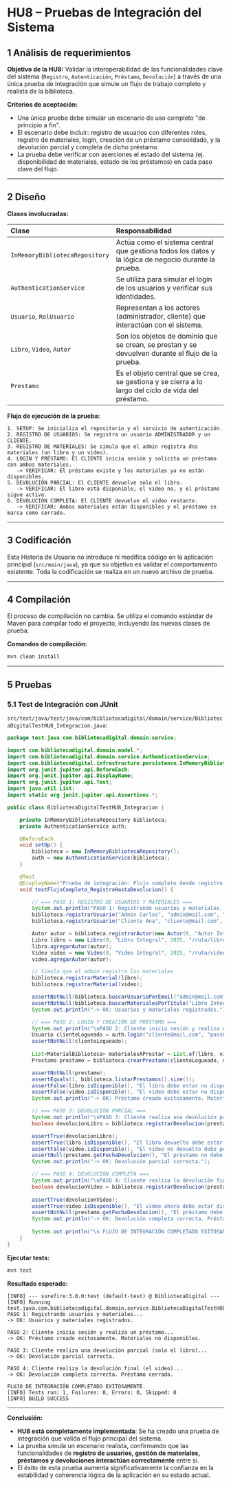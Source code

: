 # **HU8 – Pruebas de Integración del Sistema**

## 1 Análisis de requerimientos

**Objetivo de la HU8:**
Validar la interoperabilidad de las funcionalidades clave del sistema (`Registro`, `Autenticación`, `Préstamo`, `Devolución`) a través de una única prueba de integración que simule un flujo de trabajo completo y realista de la biblioteca.

**Criterios de aceptación:**

  * Una única prueba debe simular un escenario de uso completo "de principio a fin".
  * El escenario debe incluir: registro de usuarios con diferentes roles, registro de materiales, login, creación de un préstamo consolidado, y la devolución parcial y completa de dicho préstamo.
  * La prueba debe verificar con aserciones el estado del sistema (ej. disponibilidad de materiales, estado de los préstamos) en cada paso clave del flujo.

-----

## 2 Diseño

**Clases involucradas:**

| Clase | Responsabilidad |
| :--- | :--- |
| `InMemoryBibliotecaRepository` | Actúa como el sistema central que gestiona todos los datos y la lógica de negocio durante la prueba. |
| `AuthenticationService` | Se utiliza para simular el login de los usuarios y verificar sus identidades. |
| `Usuario`, `RolUsuario` | Representan a los actores (administrador, cliente) que interactúan con el sistema. |
| `Libro`, `Video`, `Autor` | Son los objetos de dominio que se crean, se prestan y se devuelven durante el flujo de la prueba. |
| `Prestamo` | Es el objeto central que se crea, se gestiona y se cierra a lo largo del ciclo de vida del préstamo. |

**Flujo de ejecución de la prueba:**

```
1. SETUP: Se inicializa el repositorio y el servicio de autenticación.
2. REGISTRO DE USUARIOS: Se registra un usuario ADMINISTRADOR y un CLIENTE.
3. REGISTRO DE MATERIALES: Se simula que el admin registra dos materiales (un libro y un video).
4. LOGIN Y PRÉSTAMO: El CLIENTE inicia sesión y solicita un préstamo con ambos materiales.
   -> VERIFICAR: El préstamo existe y los materiales ya no están disponibles.
5. DEVOLUCIÓN PARCIAL: El CLIENTE devuelve solo el libro.
   -> VERIFICAR: El libro está disponible, el video no, y el préstamo sigue activo.
6. DEVOLUCIÓN COMPLETA: El CLIENTE devuelve el video restante.
   -> VERIFICAR: Ambos materiales están disponibles y el préstamo se marca como cerrado.
```

-----

## 3 Codificación

Esta Historia de Usuario no introduce ni modifica código en la aplicación principal (`src/main/java`), ya que su objetivo es validar el comportamiento existente. Toda la codificación se realiza en un nuevo archivo de prueba.

-----

## 4 Compilación

El proceso de compilación no cambia. Se utiliza el comando estándar de Maven para compilar todo el proyecto, incluyendo las nuevas clases de prueba.

**Comandos de compilación:**

```bash
mvn clean install
```

-----

## 5 Pruebas

### **5.1 Test de Integración con JUnit**

`src/test/java/test/java/com/bibliotecadigital/domain/service/BibliotecaDigitalTestHU8_Integracion.java`:

```java
package test.java.com.bibliotecadigital.domain.service;

import com.bibliotecadigital.domain.model.*;
import com.bibliotecadigital.domain.service.AuthenticationService;
import com.bibliotecadigital.infrastructure.persistence.InMemoryBibliotecaRepository;
import org.junit.jupiter.api.BeforeEach;
import org.junit.jupiter.api.DisplayName;
import org.junit.jupiter.api.Test;
import java.util.List;
import static org.junit.jupiter.api.Assertions.*;

public class BibliotecaDigitalTestHU8_Integracion {

    private InMemoryBibliotecaRepository biblioteca;
    private AuthenticationService auth;

    @BeforeEach
    void setUp() {
        biblioteca = new InMemoryBibliotecaRepository();
        auth = new AuthenticationService(biblioteca);
    }

    @Test
    @DisplayName("Prueba de integración: Flujo completo desde registro hasta devolución.")
    void testFlujoCompleto_RegistroHastaDevolucion() {

        // === PASO 1: REGISTRO DE USUARIOS Y MATERIALES ===
        System.out.println("PASO 1: Registrando usuarios y materiales...");
        biblioteca.registrarUsuario("Admin Carlos", "admin@mail.com", "passAdmin", RolUsuario.ADMINISTRADOR);
        biblioteca.registrarUsuario("Cliente Ana", "cliente@mail.com", "passCliente", RolUsuario.CLIENTE);

        Autor autor = biblioteca.registrarAutor(new Autor(0, "Autor Integral"));
        Libro libro = new Libro(0, "Libro Integral", 2025, "/ruta/libro.pdf", "Ed. Test", 150);
        libro.agregarAutor(autor);
        Video video = new Video(0, "Video Integral", 2025, "/ruta/video.mp4", 120, "MP4");
        video.agregarAutor(autor);

        // Simula que el admin registra los materiales
        biblioteca.registrarMaterial(libro);
        biblioteca.registrarMaterial(video);

        assertNotNull(biblioteca.buscarUsuarioPorEmail("admin@mail.com"));
        assertNotNull(biblioteca.buscarMaterialesPorTitulo("Libro Integral").get(0));
        System.out.println("-> OK: Usuarios y materiales registrados.");

        // === PASO 2: LOGIN Y CREACIÓN DE PRÉSTAMO ===
        System.out.println("\nPASO 2: Cliente inicia sesión y realiza un préstamo...");
        Usuario clienteLogueado = auth.login("cliente@mail.com", "passCliente");
        assertNotNull(clienteLogueado);
        
        List<MaterialBiblioteca> materialesAPrestar = List.of(libro, video);
        Prestamo prestamo = biblioteca.crearPrestamo(clienteLogueado, materialesAPrestar);

        assertNotNull(prestamo);
        assertEquals(1, biblioteca.listarPrestamos().size());
        assertFalse(libro.isDisponible(), "El libro debe estar no disponible después del préstamo.");
        assertFalse(video.isDisponible(), "El video debe estar no disponible después del préstamo.");
        System.out.println("-> OK: Préstamo creado exitosamente. Materiales no disponibles.");

        // === PASO 3: DEVOLUCIÓN PARCIAL ===
        System.out.println("\nPASO 3: Cliente realiza una devolución parcial (solo el libro)...");
        boolean devolucionLibro = biblioteca.registrarDevolucion(prestamo, libro);

        assertTrue(devolucionLibro);
        assertTrue(libro.isDisponible(), "El libro devuelto debe estar disponible.");
        assertFalse(video.isDisponible(), "El video no devuelto debe permanecer no disponible.");
        assertNull(prestamo.getFechaDevolucion(), "El préstamo no debe cerrarse tras una devolución parcial.");
        System.out.println("-> OK: Devolución parcial correcta.");

        // === PASO 4: DEVOLUCIÓN COMPLETA ===
        System.out.println("\nPASO 4: Cliente realiza la devolución final (el video)...");
        boolean devolucionVideo = biblioteca.registrarDevolucion(prestamo, video);
        
        assertTrue(devolucionVideo);
        assertTrue(video.isDisponible(), "El video ahora debe estar disponible.");
        assertNotNull(prestamo.getFechaDevolucion(), "El préstamo debe tener fecha de devolución al completarse.");
        System.out.println("-> OK: Devolución completa correcta. Préstamo cerrado.");
        
        System.out.println("\n FLUJO DE INTEGRACIÓN COMPLETADO EXITOSAMENTE.");
    }
}
```

**Ejecutar tests:**

```bash
mvn test
```

**Resultado esperado:**

```
[INFO] --- surefire:3.0.0:test (default-test) @ BibliotecaDigital ---
[INFO] Running test.java.com.bibliotecadigital.domain.service.BibliotecaDigitalTestHU8_Integracion
PASO 1: Registrando usuarios y materiales...
-> OK: Usuarios y materiales registrados.

PASO 2: Cliente inicia sesión y realiza un préstamo...
-> OK: Préstamo creado exitosamente. Materiales no disponibles.

PASO 3: Cliente realiza una devolución parcial (solo el libro)...
-> OK: Devolución parcial correcta.

PASO 4: Cliente realiza la devolución final (el video)...
-> OK: Devolución completa correcta. Préstamo cerrado.

FLUJO DE INTEGRACIÓN COMPLETADO EXITOSAMENTE.
[INFO] Tests run: 1, Failures: 0, Errors: 0, Skipped: 0
[INFO] BUILD SUCCESS
```

-----

**Conclusión:**

  * **HU8 está completamente implementada**: Se ha creado una prueba de integración que valida el flujo principal del sistema.
  * La prueba simula un escenario realista, confirmando que las funcionalidades de **registro de usuarios, gestión de materiales, préstamos y devoluciones interactúan correctamente** entre sí.
  * El éxito de esta prueba aumenta significativamente la confianza en la estabilidad y coherencia lógica de la aplicación en su estado actual.